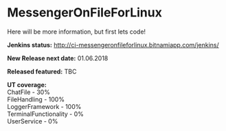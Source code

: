 # MessengerOnFileForLinux
Here will be more information, but first lets code!

<b>Jenkins status:</b>
http://ci-messengeronfileforlinux.bitnamiapp.com/jenkins/

<b>New Release next date:</b>
01.06.2018

<b>Released featured:</b>
TBC

<b>UT coverage:</b> <br>
ChatFile - 30% <br>
FileHandling - 100% <br>
LoggerFramework - 100% <br>
TerminalFunctionality - 0% <br>
UserService - 0% 
